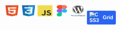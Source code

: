<div>
<img alt="HTML 5" height="36" width="48" src="https://raw.githubusercontent.com/devicons/devicon/master/icons/html5/html5-original.svg">
<img alt="CSS 3" height="36" width="48" src="https://raw.githubusercontent.com/devicons/devicon/master/icons/css3/css3-original.svg">
<img alt="JavaScript" height="36" width="48" src="https://raw.githubusercontent.com/devicons/devicon/master/icons/javascript/javascript-original.svg">
<img alt="Figma" height="36" width="48" src="https://raw.githubusercontent.com/devicons/devicon/master/icons/figma/figma-original.svg">
<img alt="WordPress" height="36" width="48" src="https://raw.githubusercontent.com/devicons/devicon/master/icons/wordpress/wordpress-original.svg">
<style>
  .badge-grid {
    display: inline-flex;
    align-items: center;
    background-color: #2965f1; /* azul CSS3 */
    color: white;
    font-family: Arial, sans-serif;
    font-weight: bold;
    font-size: 16px;
    padding: 4px 8px;
    border-radius: 4px;
    user-select: none;
    height: 36px;
  }
  .badge-grid img {
    width: 36px;
    height: 36px;
    margin-right: 6px;
  }
</style>

<div class="badge-grid">
  <img src="https://cdn.jsdelivr.net/gh/devicons/devicon/icons/css3/css3-original.svg" alt="CSS3">
  Grid
</div>


